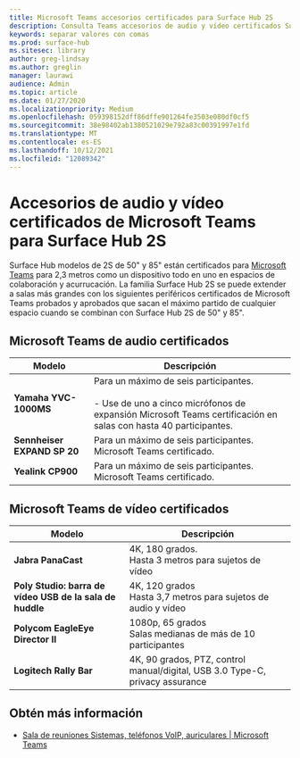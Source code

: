 ```yaml
---
title: Microsoft Teams accesorios certificados para Surface Hub 2S
description: Consulta Teams accesorios de audio y vídeo certificados Surface Hub modelos de 2S de 50 y 85 pulgadas.
keywords: separar valores con comas
ms.prod: surface-hub
ms.sitesec: library
author: greg-lindsay
ms.author: greglin
manager: laurawi
audience: Admin
ms.topic: article
ms.date: 01/27/2020
ms.localizationpriority: Medium
ms.openlocfilehash: 059398152dff86dffe901264fe3503e080df0cf5
ms.sourcegitcommit: 38e98402ab1380521029e792a83c00391997e1fd
ms.translationtype: MT
ms.contentlocale: es-ES
ms.lasthandoff: 10/12/2021
ms.locfileid: "12089342"
---
```

# <a name="microsoft-teams-certified-audio-and-video-accessories-for-surface-hub-2s"></a>Accesorios de audio y vídeo certificados de Microsoft Teams para Surface Hub 2S

Surface Hub modelos de 2S de 50" y 85" están certificados para [Microsoft Teams](https://www.microsoft.com/microsoft-teams/across-devices/devices/category/teams-rooms/20) para 2,3 metros como un dispositivo todo en uno en espacios de colaboración y acurrucación. La familia Surface Hub 2S se puede extender a salas más grandes con los siguientes periféricos certificados de Microsoft Teams probados y aprobados que sacan el máximo partido de cualquier espacio cuando se combinan con Surface Hub 2S de 50" y 85".

## <a name="microsoft-teams-certified-audio-accessories"></a>Microsoft Teams de audio certificados 

| Modelo                                | Descripción                                                                                                                                                                                                                                                                                              |
| ------------------------------------ | -------------------------------------------------------------------------------------------------------------------------------------------------------------------------------------------------------------------------------------------------------------------------------------------------------- |
| **Yamaha YVC-1000MS**<br>        | Para un máximo de seis participantes.<br><br>- Use de uno a cinco micrófonos de expansión Microsoft Teams certificación en salas con hasta 40 participantes.                                                                                                                                                               |
| **Sennheiser EXPAND SP 20**<br> | Para un máximo de seis participantes. Microsoft Teams certificado.                                                                                                                                                                                                                                                   |
| **Yealink CP900**<br>           | Para un máximo de seis participantes. Microsoft Teams certificado.                                                                                                                                                                                                                                                   |

 
## <a name="microsoft-teams-certified-video-accessories"></a>Microsoft Teams de vídeo certificados

| Modelo                                       | Descripción                                                                    |
| ------------------------------------------- | ------------------------------------------------------------------------------ |
| **Jabra PanaCast**<br>                  | 4K, 180 grados.<br>Hasta 3 metros para sujetos de vídeo                          |
| **Poly Studio: barra de vídeo USB de la sala de huddle** | 4K, 120 grados<br>Hasta 3,7 metros para sujetos de audio y vídeo                 |
| **Polycom EagleEye Director II**<br>    | 1080p, 65 grados<br>Salas medianas de más de 10 participantes                             |
| **Logitech Rally Bar**                      | 4K, 90 grados, PTZ, control manual/digital, USB 3.0 Type-C, privacy assurance |

## <a name="learn-more"></a>Obtén más información

- [Sala de reuniones Sistemas, teléfonos VoIP, auriculares | Microsoft Teams](https://www.microsoft.com/microsoft-teams/across-devices/)
